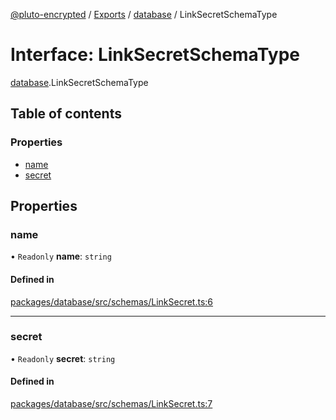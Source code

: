 [@pluto-encrypted](../README.md) / [Exports](../modules.md) / [database](../modules/database.md) / LinkSecretSchemaType

# Interface: LinkSecretSchemaType

[database](../modules/database.md).LinkSecretSchemaType

## Table of contents

### Properties

- [name](database.LinkSecretSchemaType.md#name)
- [secret](database.LinkSecretSchemaType.md#secret)

## Properties

### name

• `Readonly` **name**: `string`

#### Defined in

[packages/database/src/schemas/LinkSecret.ts:6](https://github.com/atala-community-projects/pluto-encrypted/blob/b57641f/packages/database/src/schemas/LinkSecret.ts#L6)

___

### secret

• `Readonly` **secret**: `string`

#### Defined in

[packages/database/src/schemas/LinkSecret.ts:7](https://github.com/atala-community-projects/pluto-encrypted/blob/b57641f/packages/database/src/schemas/LinkSecret.ts#L7)
